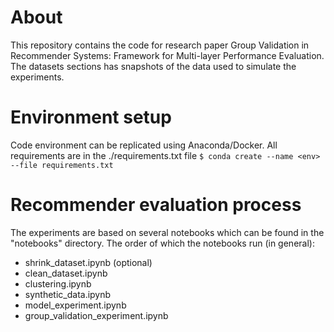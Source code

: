# About
This repository contains the code for research paper Group Validation in Recommender Systems: Framework for Multi-layer Performance Evaluation. The datasets sections has snapshots of the data used to simulate the experiments.

# Environment setup
Code environment can be replicated using Anaconda/Docker. All requirements are in the ./requirements.txt file
`$ conda create --name <env> --file requirements.txt`

# Recommender evaluation process
The experiments are based on several notebooks which can be found in the "notebooks" directory. The order of which the notebooks run (in general):
- shrink_dataset.ipynb (optional)
- clean_dataset.ipynb
- clustering.ipynb
- synthetic_data.ipynb
- model_experiment.ipynb
- group_validation_experiment.ipynb
